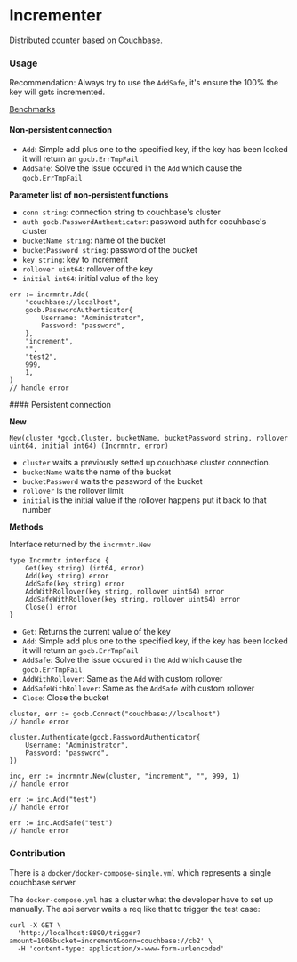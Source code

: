 # Incrementer

Distributed counter based on Couchbase.

### Usage

Recommendation: Always try to use the `AddSafe`, it's ensure the 100% the key will gets incremented.

[Benchmarks](benchmark.md)

#### Non-persistent connection

- `Add`: Simple add plus one to the specified key, if the key has been locked it will return an `gocb.ErrTmpFail`
- `AddSafe`: Solve the issue occured in the `Add` which cause the `gocb.ErrTmpFail`


**Parameter list of non-persistent functions**

- `conn string`: connection string to couchbase's cluster
- `auth gocb.PasswordAuthenticator`: password auth for cocuhbase's cluster
- `bucketName string`: name of the bucket
- `bucketPassword string`: password of the bucket
- `key string`: key to increment
- `rollover uint64`:  rollover of the key
- `initial int64`: initial value of the key

```
err := incrmntr.Add(
	"couchbase://localhost", 
	gocb.PasswordAuthenticator{
		Username: "Administrator",
		Password: "password",
	}, 
	"increment", 
	"", 
	"test2",
	999,
	1,
)
// handle error
```

#### Persistent connection

**New**

```
New(cluster *gocb.Cluster, bucketName, bucketPassword string, rollover uint64, initial int64) (Incrmntr, error)
```

- `cluster` waits a previously setted up couchbase cluster connection.
- `bucketName` waits the name of the bucket
- `bucketPassword` waits the password of the bucket
- `rollover` is the rollover limit
- `initial` is the initial value if the rollover happens put it back to that number

**Methods**

Interface returned by the `incrmntr.New`

```
type Incrmntr interface {
	Get(key string) (int64, error)
	Add(key string) error
	AddSafe(key string) error
	AddWithRollover(key string, rollover uint64) error
	AddSafeWithRollover(key string, rollover uint64) error
	Close() error
}
```

- `Get`: Returns the current value of the key
- `Add`: Simple add plus one to the specified key, if the key has been locked it will return an `gocb.ErrTmpFail`
- `AddSafe`: Solve the issue occured in the `Add` which cause the `gocb.ErrTmpFail`
- `AddWithRollover`: Same as the `Add` with custom rollover
- `AddSafeWithRollover`: Same as the `AddSafe` with custom rollover
- `Close`: Close the bucket

```
cluster, err := gocb.Connect("couchbase://localhost")
// handle error

cluster.Authenticate(gocb.PasswordAuthenticator{
	Username: "Administrator",
	Password: "password",
})

inc, err := incrmntr.New(cluster, "increment", "", 999, 1)
// handle error

err := inc.Add("test")
// handle error

err := inc.AddSafe("test")
// handle error
```

### Contribution

There is a `docker/docker-compose-single.yml` which represents a single couchbase server

The `docker-compose.yml` has a cluster what the developer have to set up manually. The api server waits a req like that to trigger the test case:

```
curl -X GET \
  'http://localhost:8890/trigger?amount=100&bucket=increment&conn=couchbase://cb2' \
  -H 'content-type: application/x-www-form-urlencoded'
```